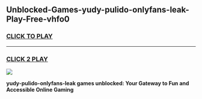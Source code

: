 
## Unblocked-Games-yudy-pulido-onlyfans-leak-Play-Free-vhfo0
<h3>
<a href="https://premium76.site?title=yudy-pulido-onlyfans-leak&ref=15A">CLICK TO PLAY</a></h3>
<hr>

<h3>
<a href="https://premium76.site?title=yudy-pulido-onlyfans-leak&ref=15A">CLICK 2 PLAY</a>
  
</h3>

<a href="https://premium76.site?title=yudy-pulido-onlyfans-leak&ref=15A"><img src="https://clearcache.store/games.png"></a>


**yudy-pulido-onlyfans-leak games unblocked: Your Gateway to Fun and Accessible Online Gaming**
